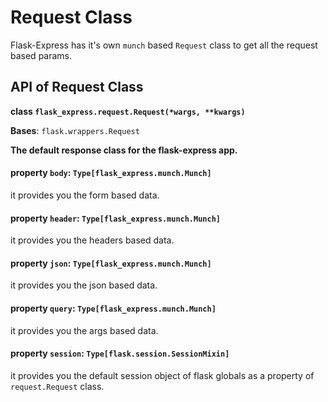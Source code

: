 # Request Class

Flask-Express has it's own `munch` based `Request` class to get all the request based params.

## API of Request Class

**class `flask_express.request.Request(*wargs, **kwargs)`**

__Bases__: `flask.wrappers.Request`

__The default response class for the flask-express app.__

#### **property** `body`: `Type[flask_express.munch.Munch]`      
it provides you the form based data.

 
#### **property** `header`: `Type[flask_express.munch.Munch]`      
it provides you the headers based data.

 
#### **property** `json`: `Type[flask_express.munch.Munch]`   
it provides you the json based data.

 
#### **property** `query`: `Type[flask_express.munch.Munch]`      
it provides you the args based data.

 
#### **property** `session`: `Type[flask.session.SessionMixin]`      
it provides you the default session object of flask globals as a property of `request.Request` class.